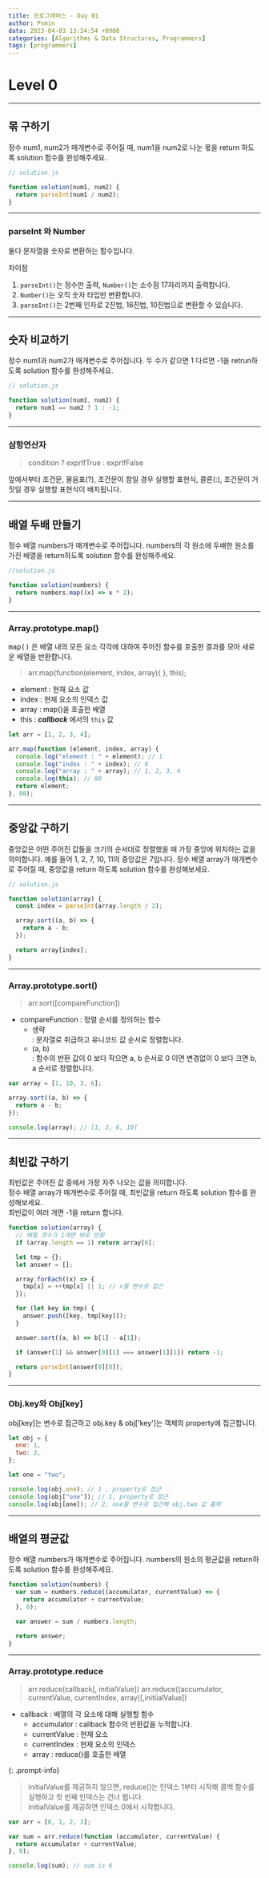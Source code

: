 ```yaml
---
title: 프로그래머스 - Day 01
author: Psmin
data: 2023-04-03 13:24:54 +0900
categories: [Algorithms & Data Structures, Programmers]
tags: [programmers]
---
```


# Level 0

---

## 몪 구하기

정수 num1, num2가 매개변수로 주어질 때, num1을 num2로 나눈 몫을 return 하도록 solution 함수를 완성해주세요.

```js
// solution.js

function solution(num1, num2) {
  return parseInt(num1 / num2);
}
```

---

### parseInt 와 Number

둘다 문자열을 숫자로 변환하는 함수입니다.

차이점

1. `parseInt()`는 정수만 출력, `Number()`는 소수점 17자리까지 출력합니다.
2. `Number()`는 오직 숫자 타입만 변환합니다.
3. `parseInt()`는 2번째 인자로 2진법, 16진법, 10진법으로 변환할 수 있습니다.

---

## 숫자 비교하기

정수 num1과 num2가 매개변수로 주어집니다. 두 수가 같으면 1 다르면 -1을 retrun하도록 solution 함수를 완성해주세요.

```js
// solution.js

function solution(num1, num2) {
  return num1 == num2 ? 1 : -1;
}
```

---

### 삼항연산자

> condition ? exprIfTrue : exprIfFalse

앞에서부터 조건문, 물음표(?), 조건문이 참일 경우 실행할 표현식, 콜론(:), 조건문이 거짓일 경우 실행할 표현식이 배치됩니다.

---

## 배열 두배 만들기

정수 배열 numbers가 매개변수로 주어집니다. numbers의 각 원소에 두배한 원소를 가진 배열을 return하도록 solution 함수를 완성해주세요.

```js
//solution.js

function solution(numbers) {
  return numbers.map((x) => x * 2);
}
```

---

### Array.prototype.map()

<kbd>map()</kbd> 은 배열 내의 모든 요소 각각에 대하여 주어진 함수를 호출한 결과를 모아 새로운 배열을 반환합니다.

> arr.map(function(element, index, array){ }, this);

- element : 현재 요소 값
- index : 현재 요소의 인덱스 값
- array : map()을 호출한 배열
- this : **_callback_** 에서의 `this` 값

```js
let arr = [1, 2, 3, 4];

arr.map(function (element, index, array) {
  console.log("element : " + element); // 1
  console.log("index : " + index); // 0
  console.log("array : " + array); // 1, 2, 3, 4
  console.log(this); // 80
  return element;
}, 80);
```

---

## 중앙값 구하기

중앙값은 어떤 주어진 값들을 크기의 순서대로 정렬했을 때 가장 중앙에 위치하는 값을 의미합니다. 예를 들어 1, 2, 7, 10, 11의 중앙값은 7입니다. 정수 배열 array가 매개변수로 주어질 때, 중앙값을 return 하도록 solution 함수를 완성해보세요.

```js
// solution.js

function solution(array) {
  const index = parseInt(array.length / 2);

  array.sort((a, b) => {
    return a - b;
  });

  return array[index];
}
```

---

### Array.prototype.sort()

> arr.sort([compareFunction])

- compareFunction : 정렬 순서를 정의하는 함수
  - 생략  
    : 문자열로 취급하고 유니코드 값 순서로 정렬합니다.
  - (a, b)  
    : 함수의 반환 값이 0 보다 작으면 a, b 순서로 0 이면 변경없이 0 보다 크면 b, a 순서로 정렬합니다.

```js
var array = [1, 10, 3, 6];

array.sort((a, b) => {
  return a - b;
});

console.log(array); // [1, 3, 6, 10]
```

---

## 최빈값 구하기

최빈값은 주어진 값 중에서 가장 자주 나오는 값을 의미합니다.  
정수 배열 array가 매개변수로 주어질 때, 최빈값을 return 하도록 solution 함수를 완성해보세요.  
최빈값이 여러 개면 -1을 return 합니다.

```js
function solution(array) {
  // 배열 갯수가 1개면 바로 반환
  if (array.length == 1) return array[0];

  let tmp = {};
  let answer = [];

  array.forEach((x) => {
    tmp[x] = ++tmp[x] || 1; // x를 변수로 접근
  });

  for (let key in tmp) {
    answer.push([key, tmp[key]]);
  }

  answer.sort((a, b) => b[1] - a[1]);

  if (answer[1] && answer[0][1] === answer[1][1]) return -1;

  return parseInt(answer[0][0]);
}
```

---

### Obj.key와 Obj[key]

obj[key]는 변수로 접근하고 obj.key & obj['key']는 객체의 property에 접근합니다.

```js
let obj = {
  one: 1,
  two: 2,
};

let one = "two";

console.log(obj.one); // 1 , property로 접근
console.log(obj["one"]); // 1, property로 접근
console.log(obj[one]); // 2, one을 변수로 접근해 obj.two 값 출력
```

---

## 배열의 평균값

정수 배열 numbers가 매개변수로 주어집니다. numbers의 원소의 평균값을 return하도록 solution 함수를 완성해주세요.

```js
function solution(numbers) {
  var sum = numbers.reduce((accumulator, currentValue) => {
    return accumulator + currentValue;
  }, 0);

  var answer = sum / numbers.length;

  return answer;
}
```

---

### Array.prototype.reduce

> arr.reduce(callback[, initialValue])
> arr.reduce((accumulator, currentValue, currentIndex, array)[,initiialValue])

- callback : 배열의 각 요소에 대해 실행할 함수
  - accumulator : callback 함수의 반환값을 누적합니다.
  - currentValue : 현재 요소
  - currentIndex : 현재 요소의 인덱스
  - array : reduce()를 호출한 배열

{: .prompt-info}

> initialValue를 제공하지 않으면, reduce()는 인덱스 1부터 시작해 콜백 함수를 실행하고 첫 번째 인덱스는 건너 뜁니다.  
> initialValue를 제공하면 인덱스 0에서 시작합니다.

```js
var arr = [0, 1, 2, 3];

var sum = arr.reduce(function (accumulator, currentValue) {
  return accumulator + currentValue;
}, 0);

console.log(sum); // sum is 6
```
